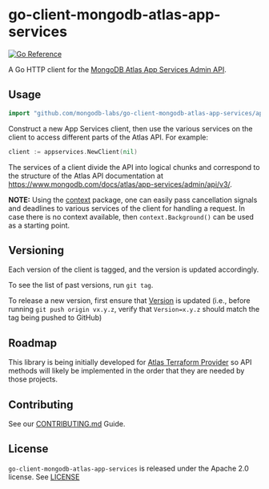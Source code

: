 # go-client-mongodb-atlas-app-services
[![Go Reference](https://pkg.go.dev/badge/github.com/mongodb-labs/go-client-mongodb-atlas-app-services.svg)](https://pkg.go.dev/github.com/mongodb-labs/go-client-mongodb-atlas-app-services)

A Go HTTP client for the [MongoDB Atlas App Services Admin API](https://www.mongodb.com/docs/atlas/app-services/admin/api/v3/).

## Usage

```go
import "github.com/mongodb-labs/go-client-mongodb-atlas-app-services/appservices"
```

Construct a new App Services client, then use the various services on the client to
access different parts of the Atlas API. For example:

```go
client := appservices.NewClient(nil)
```

The services of a client divide the API into logical chunks and correspond to
the structure of the Atlas API documentation at
https://www.mongodb.com/docs/atlas/app-services/admin/api/v3/.

**NOTE:** Using the [context](https://godoc.org/context) package, one can easily
pass cancellation signals and deadlines to various services of the client for
handling a request. In case there is no context available, then `context.Background()`
can be used as a starting point.

## Versioning

Each version of the client is tagged, and the version is updated accordingly.

To see the list of past versions, run `git tag`.

To release a new version, first ensure that [Version](./appservices/appservices.go) is updated 
(i.e., before running `git push origin vx.y.z`, verify that `Version=x.y.z` should match the tag being pushed to GitHub)

## Roadmap

This library is being initially developed for [Atlas Terraform Provider](https://github.com/mongodb/terraform-provider-mongodbatlas)
so API methods will likely be implemented in the order that they are
needed by those projects.

## Contributing

See our [CONTRIBUTING.md](CONTRIBUTING.md) Guide.

## License

`go-client-mongodb-atlas-app-services` is released under the Apache 2.0 license. See [LICENSE](LICENSE)
